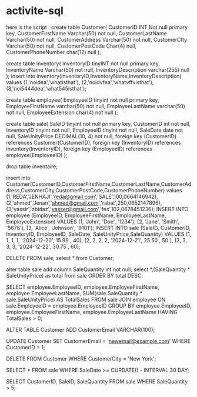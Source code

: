 # activite-sql


here is the script :
create table Customer(
CustomerID INT Not null primary key,
CustomerFirstName Varchar(50) not null,
CustomerLastName Varchar(50) not null,
CustomerAddress Varchar(50) not null,
CustomerCIty Varchar(50)  not null,
CustomerPostCode Char(4) null,
CustomerPhoneNumber char(12) null
);

create table inventory(
InventoryID tinyINT not null primary key,
InventoryName Varchar(50) not null,
InventoryDescription varchar(255) null
);
insert into inventory(InventoryID,InventoryName,InventoryDescription) values 
(1,'noidea','whatisthat'),
(2,'noidvfea','whatvffvisthat'),
(3,'noi5444dea','what545isthat');


create table employee(
EmployeeID tinyint not null primary key,
EmployeeFirstName varchar(50) not null,
EmployeeLastName varchar(50) not null,
EmployeeExtension char(4) not null
);


create table sale(
SaleID tinyint not null primary key,
CustomerID int not null,
InventoryID  tinyint not null,
EmployeeID tinyint not null,
SaleDate date not null,
SaleUnityPrice DECIMAL(10, 4) not null,
foreign key (CustomerID) references Customer(CustomerID),
foreign key (InventoryID) references inventory(InventoryID),
foreign key (EmployeeID) references employee(EmployeeID)
);


drop table inventaire;


insert into Customer(CustomerID,CustomerFirstName,CustomerLastName,CustomerAddress,CustomerCIty,CustomerPostCode,CustomerPhoneNumber) values 
(1,'REDA','JENHAJI','reda@gmail.com','SALE',100,0664146942),
(2,'ahmed','Jenan','ahmed@gmail.com','rabat',250,0652147896),
(3,'yassir','zbidaz','yasser@gmail.com','fes',102,0678451236);
INSERT INTO employee (EmployeeID, EmployeeFirstName, EmployeeLastName, EmployeeExtension) VALUES 
(1, 'John', 'Doe', '1234'),
(2, 'Jane', 'Smith', '5678'),
(3, 'Alice', 'Johnson', '9101');
INSERT INTO sale (SaleID, CustomerID, InventoryID, EmployeeID, SaleDate, SaleUnityPrice,SaleQuantity) VALUES 
(1, 1, 1, 1, '2024-12-20', 15.99 , 40),
(2, 2, 2, 2, '2024-12-21', 25.50 , 50 ),
(3, 3, 3, 3, '2024-12-22', 30.75 , 60);

DELETE FROM sale;
select * from Customer;

alter table sale 
add column SaleQuantity int not null;
select *,(SaleQuantity * SaleUnityPrice) as total from sale
ORDER BY  total DESC;

SELECT employee.EmployeeID, employee.EmployeeFirstName, employee.EmployeeLastName, 
       SUM(sale.SaleQuantity * sale.SaleUnityPrice) AS TotalSales
FROM sale
JOIN employee ON sale.EmployeeID = employee.EmployeeID
GROUP BY employee.EmployeeID, employee.EmployeeFirstName, employee.EmployeeLastName
HAVING TotalSales > 0;

ALTER TABLE Customer 
ADD CustomerEmail VARCHAR(100);


UPDATE Customer
SET CustomerEmail = 'newemail@example.com'
WHERE CustomerID = 1;

DELETE FROM Customer
WHERE CustomerCity = 'New York';

SELECT *
FROM sale
WHERE SaleDate >= CURDATE() - INTERVAL 30 DAY;


SELECT CustomerID, SaleID, SaleQuantity
FROM sale
WHERE SaleQuantity > 5;




